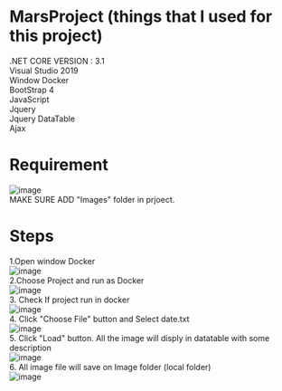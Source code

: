 # MarsProject  (things that I used for this project)
.NET CORE VERSION : 3.1<br/>
Visual Studio 2019<br/>
Window Docker<br/>
BootStrap 4<br/>
JavaScript<br/>
Jquery<br/>
Jquery DataTable<br/>
Ajax<br/>

# Requirement
![image](https://user-images.githubusercontent.com/69368818/109007958-589d8680-7672-11eb-9168-9de89328a6ff.png)
<br/>
MAKE SURE ADD "Images" folder in prjoect.

# Steps
1.Open window Docker<br/>
![image](https://user-images.githubusercontent.com/69368818/109008534-0f016b80-7673-11eb-9b67-e38551c05a12.png)
<br/>
2.Choose Project and run as Docker<br/>
![image](https://user-images.githubusercontent.com/69368818/109008682-3ce6b000-7673-11eb-9bfe-c74372283a98.png)
<br/>
3. Check If project run in docker<br/>
![image](https://user-images.githubusercontent.com/69368818/109008761-512aad00-7673-11eb-8a32-66acf8140ff4.png)
<br/>
4. Click "Choose File" button and Select date.txt<br/>
![image](https://user-images.githubusercontent.com/69368818/109008861-6e5f7b80-7673-11eb-9fd8-52cf49568ee0.png)
<br/>
5. Click "Load" button. All the image will disply in datatable with some description<br/>
![image](https://user-images.githubusercontent.com/69368818/109009015-9d75ed00-7673-11eb-9b69-5991ed665c3f.png)
<br/>
6. All image file will save on Image folder (local folder)<br/>
![image](https://user-images.githubusercontent.com/69368818/109009082-b5e60780-7673-11eb-8772-b7521741585b.png)
<br/>

